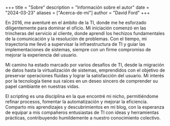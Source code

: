 +++
title = "Sobre"
description = "Información sobre el autor"
date = "2024-03-23"
aliases = ["Acerca-de-mí"]
author = "David Ford"
+++

En 2016, me aventuré en el ámbito de la TI, donde me he esforzado diligentemente para dominar el oficio. Mi iniciación comenzó en las trincheras del servicio al cliente, donde aprendí los hechizos fundamentales de la comunicación y la resolución de problemas. Con el tiempo, mi trayectoria me llevó a supervisar la infraestructura de TI y guiar las implementaciones de sistemas, siempre con un firme compromiso de mejorar la experiencia del usuario.

Mi camino ha estado marcado por varios desafíos de TI, desde la migración de datos hasta la virtualización de sistemas, emprendidos con el objetivo de preservar operaciones fluidas y lograr la satisfacción del usuario. Mi interés por la tecnología tiene sus raíces en un deseo sincero de comprender su papel cambiante en nuestras vidas.

El scripting es una disciplina en la que encontré mi nicho, permitiéndome refinar procesos, fomentar la automatización y mejorar la eficiencia. Comparto mis aprendizajes y descubrimientos en mi blog, con la esperanza de equipar a mis compañeros entusiastas de TI con ideas y herramientas prácticas, contribuyendo humildemente a nuestro conocimiento colectivo.
